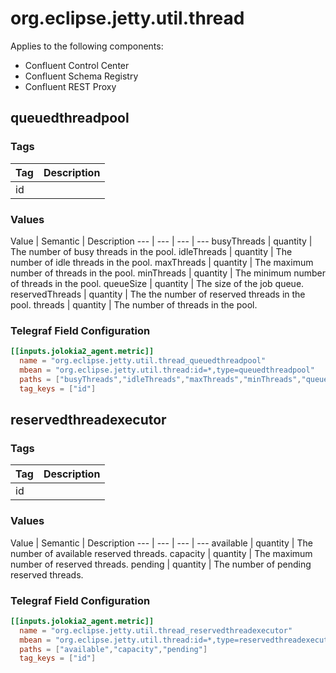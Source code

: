 # org.eclipse.jetty.util.thread

Applies to the following components:

* Confluent Control Center
* Confluent Schema Registry
* Confluent REST Proxy

## queuedthreadpool

### Tags

Tag | Description
--- | ---
id |

### Values

Value | Semantic | Description
--- | --- | --- | ---
busyThreads | quantity | The number of busy threads in the pool.
idleThreads | quantity | The number of idle threads in the pool.
maxThreads | quantity | The maximum number of threads in the pool.
minThreads | quantity | The minimum number of threads in the pool.
queueSize | quantity | The size of the job queue.
reservedThreads | quantity | The the number of reserved threads in the pool.
threads | quantity | The number of threads in the pool.

### Telegraf Field Configuration

```toml
[[inputs.jolokia2_agent.metric]]
  name = "org.eclipse.jetty.util.thread_queuedthreadpool"
  mbean = "org.eclipse.jetty.util.thread:id=*,type=queuedthreadpool"
  paths = ["busyThreads","idleThreads","maxThreads","minThreads","queueSize","reservedThreads","threads"]
  tag_keys = ["id"]
```

## reservedthreadexecutor

### Tags

Tag | Description
--- | ---
id |

### Values

Value | Semantic | Description
--- | --- | --- | ---
available | quantity | The number of available reserved threads.
capacity | quantity | The maximum number of reserved threads.
pending | quantity | The number of pending reserved threads.

### Telegraf Field Configuration

```toml
[[inputs.jolokia2_agent.metric]]
  name = "org.eclipse.jetty.util.thread_reservedthreadexecutor"
  mbean = "org.eclipse.jetty.util.thread:id=*,type=reservedthreadexecutor"
  paths = ["available","capacity","pending"]
  tag_keys = ["id"]
```
